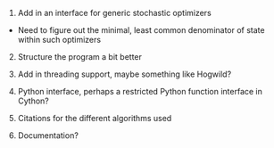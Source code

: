 1. Add in an interface for generic stochastic optimizers 
 * Need to figure out the  minimal, least common denominator of state within such optimizers

2. Structure the program a bit better

3. Add in threading support, maybe something like Hogwild?

4. Python interface, perhaps a restricted Python function interface in Cython?

5. Citations for the different algorithms used

6. Documentation? 
